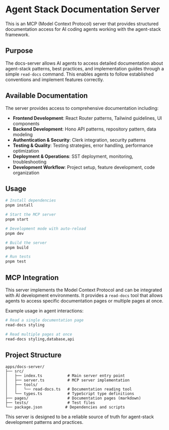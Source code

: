 # Agent Stack Documentation Server

This is an MCP (Model Context Protocol) server that provides structured documentation access for AI coding agents working with the agent-stack framework.

## Purpose

The docs-server allows AI agents to access detailed documentation about agent-stack patterns, best practices, and implementation guides through a simple `read-docs` command. This enables agents to follow established conventions and implement features correctly.

## Available Documentation

The server provides access to comprehensive documentation including:

- **Frontend Development**: React Router patterns, Tailwind guidelines, UI components
- **Backend Development**: Hono API patterns, repository pattern, data modeling
- **Authentication & Security**: Clerk integration, security patterns
- **Testing & Quality**: Testing strategies, error handling, performance optimization
- **Deployment & Operations**: SST deployment, monitoring, troubleshooting
- **Development Workflow**: Project setup, feature development, code organization

## Usage

```bash
# Install dependencies
pnpm install

# Start the MCP server
pnpm start

# Development mode with auto-reload
pnpm dev

# Build the server
pnpm build

# Run tests
pnpm test
```

## MCP Integration

This server implements the Model Context Protocol and can be integrated with AI development environments. It provides a `read-docs` tool that allows agents to access specific documentation pages or multiple pages at once.

Example usage in agent interactions:
```bash
# Read a single documentation page
read-docs styling

# Read multiple pages at once  
read-docs styling,database,api
```

## Project Structure

```
apps/docs-server/
├── src/
│   ├── index.ts           # Main server entry point
│   ├── server.ts          # MCP server implementation
│   ├── tools/
│   │   └── read-docs.ts   # Documentation reading tool
│   └── types.ts           # TypeScript type definitions
├── pages/                 # Documentation pages (markdown)
├── tests/                 # Test files
└── package.json          # Dependencies and scripts
```

This server is designed to be a reliable source of truth for agent-stack development patterns and practices. 